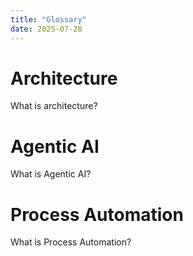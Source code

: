 ```yaml
---
title: "Glossary"
date: 2025-07-28
---
```

# Architecture
What is architecture?

# Agentic AI
What is Agentic AI?

# Process Automation
What is Process Automation?
